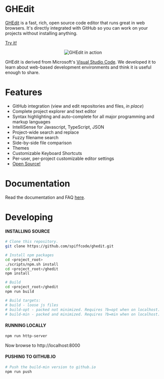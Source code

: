 # GHEdit

[GHEdit](https://spiffcode.github.io/ghedit/) is a fast, rich, open source code editor that runs great in web browsers. It's directly integrated with GitHub so
you can work on your projects without installing anything.

<a target="_blank" href="https://spiffcode.github.io/ghedit/">Try it!</a>

<p align="center">
  <img alt="GHEdit in action" src="https://spiffcode.github.io/ghedit/demo.gif">
</p>

GHEdit is derived from Microsoft's [Visual Studio Code](https://code.visualstudio.com). We developed it to
learn about web-based development environments and think it is useful enough to share.

# Features

<ul>
	<li>GitHub integration (view and edit repositories and files, <i>in place</i>)</li>
	<li>Complete project explorer and text editor</li>
	<li>Syntax highlighting and auto-complete for all major programming and markup languages</li>
	<li>IntelliSense for Javascript, TypeScript, JSON</li>
	<li>Project-wide search and replace</li>
	<li>Fuzzy filename search</li>
	<li>Side-by-side file comparison</li>
	<li>Themes</li>
	<li>Customizable Keyboard Shortcuts</li>
	<li>Per-user, per-project customizable editor settings</li>
	<li><a href='https://github.com/spiffcode/ghedit'>Open Source!</a></li>
</ul>

# Documentation

Read the documentation and FAQ [here](https://spiffcode.github.io/ghedit/documentation.html).

# Developing

#### INSTALLING SOURCE
```bash
# Clone this repository.
git clone https://github.com/spiffcode/ghedit.git

# Install npm packages
cd <project_root>
./scripts/npm.sh install
cd <project_root>/ghedit
npm install

# Build
cd <project_root>/ghedit
npm run build

# Build targets:
# build - loose js files
# build-opt - packed not minimized. Requires ?b=opt when on localhost.
# build-min - packed and minimized. Requires ?b=min when on localhost.
```

#### RUNNING LOCALLY
```bash
npm run http-server
```

Now browse to http://localhost:8000

#### PUSHING TO GITHUB.IO
```bash
# Push the build-min version to github.io
npm run push
```
